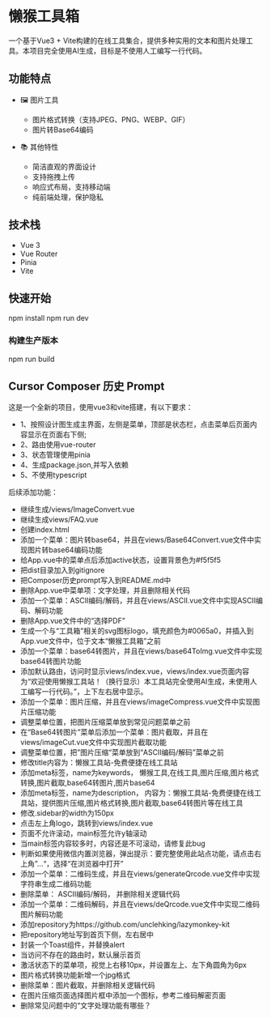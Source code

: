 # 懒猴工具箱

一个基于Vue3 + Vite构建的在线工具集合，提供多种实用的文本和图片处理工具。本项目完全使用AI生成，目标是不使用人工编写一行代码。 

## 功能特点

- 🖼️ 图片工具
  - 图片格式转换（支持JPEG、PNG、WEBP、GIF）
  - 图片转Base64编码

- 📚 其他特性
  - 简洁直观的界面设计
  - 支持拖拽上传
  - 响应式布局，支持移动端
  - 纯前端处理，保护隐私

## 技术栈

- Vue 3
- Vue Router
- Pinia
- Vite

## 快速开始
npm install
npm run dev


### 构建生产版本
npm run build



## Cursor Composer 历史 Prompt

这是一个全新的项目，使用vue3和vite搭建，有以下要求：
- 1、按照设计图生成主界面，左侧是菜单，顶部是状态栏，点击菜单后页面内容显示在页面右下侧;
- 2、路由使用vue-router
- 3、状态管理使用pinia
- 4、生成package.json,并写入依赖
- 5、不使用typescript

后续添加功能：

- 继续生成/views/ImageConvert.vue
- 继续生成views/FAQ.vue
- 创建index.html
- 添加一个菜单：图片转base64，并且在views/Base64Convert.vue文件中实现图片转base64编码功能
- 给App.vue中的菜单点后添加active状态，设置背景色为#f5f5f5
- 把dist目录加入到gitignore
- 把Composer历史prompt写入到README.md中
- 删除App.vue中菜单项：文字处理，并且删除相关代码
- 添加一个菜单：ASCII编码/解码，并且在views/ASCII.vue文件中实现ASCII编码、解码功能
- 删除App.vue文件中的“选择PDF”
- 生成一个与“工具箱”相关的svg图标logo，填充颜色为#0065a0，并插入到App.vue文件中，位于文本“懒猴工具箱”之前
- 添加一个菜单：base64转图片，并且在views/base64ToImg.vue文件中实现base64转图片功能
- 添加默认路由，访问时显示views/index.vue，views/index.vue页面内容为“欢迎使用懒猴工具站！（换行显示）本工具站完全使用AI生成，未使用人工编写一行代码。”，上下左右居中显示。
- 添加一个菜单：图片压缩，并且在views/imageCompress.vue文件中实现图片压缩功能
- 调整菜单位置，把图片压缩菜单放到常见问题菜单之前
- 在“Base64转图片”菜单后添加一个菜单：图片截取，并且在views/imageCut.vue文件中实现图片截取功能
- 调整菜单位置，把”图片压缩“菜单放到“ASCII编码/解码”菜单之前
- 修改title内容为：懒猴工具站-免费便捷在线工具站
- 添加meta标签，name为keywords， 懒猴工具,在线工具,图片压缩,图片格式转换,图片截取,base64转图片,图片base64
- 添加meta标签，name为description， 内容为：懒猴工具站-免费便捷在线工具站，提供图片压缩,图片格式转换,图片截取,base64转图片等在线工具
- 修改.sidebar的width为150px
- 点击左上角logo，跳转到views/index.vue
- 页面不允许滚动，main标签允许y轴滚动
- 当main标签内容较多时，内容还是不可滚动，请修复此bug
- 判断如果使用微信内置浏览器，弹出提示：要完整使用此站点功能，请点击右上角”...“，选择“在浏览器中打开”
- 添加一个菜单：二维码生成，并且在views/generateQrcode.vue文件中实现字符串生成二维码功能
- 删除菜单： ASCII编码/解码， 并删除相关逻辑代码
- 添加一个菜单：二维码解码，并且在views/deQrcode.vue文件中实现二维码图片解码功能
- 添加repository为https://github.com/unclehking/lazymonkey-kit
- 把repository地址写到首页下侧，左右居中
- 封装一个Toast组件，并替换alert
- 当访问不存在的路由时，默认展示首页
- 激活状态下的菜单项，视觉上右移10px，并设置左上、左下角圆角为6px
- 图片格式转换功能新增一个jpg格式
- 删除菜单：图片截取，并删除相关逻辑代码
- 在图片压缩页面选择图片框中添加一个图标，参考二维码解密页面
- 删除常见问题中的“文字处理功能有哪些？
